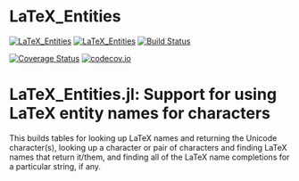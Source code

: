 # LaTeX_Entities

[![LaTeX_Entities](http://pkg.julialang.org/badges/LaTeX_Entities_0.6.svg)](http://pkg.julialang.org/detail/LaTeX_Entities)
[![LaTeX_Entities](http://pkg.julialang.org/badges/LaTeX_Entities_0.7.svg)](http://pkg.julialang.org/detail/LaTeX_Entities)
[![Build Status](https://travis-ci.org/JuliaString/LaTeX_Entities.jl.svg?branch=master)](https://travis-ci.org/JuliaString/LaTeX_Entities.jl)

[![Coverage Status](https://coveralls.io/repos/github/JuliaString/LaTeX_Entities.jl/badge.svg?branch=master)](https://coveralls.io/github/JuliaString/LaTeX_Entities.jl?branch=master)
[![codecov.io](http://codecov.io/github/JuliaString/LaTeX_Entities.jl/coverage.svg?branch=master)](http://codecov.io/github/JuliaString/LaTeX_Entities.jl?branch=master)

LaTeX_Entities.jl: Support for using LaTeX entity names for characters
====================================================================

This builds tables for looking up LaTeX names and returning the Unicode character(s),
looking up a character or pair of characters and finding LaTeX names that return it/them,
and finding all of the LaTeX name completions for a particular string, if any.


